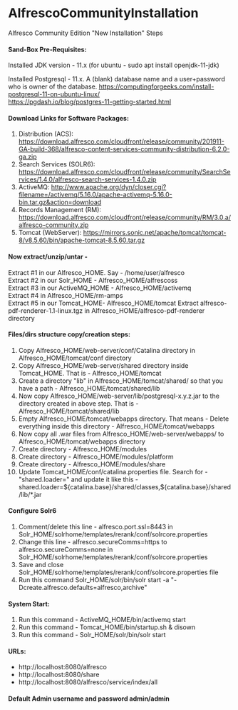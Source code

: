 # AlfrescoCommunityInstallation
Alfresco Community Edition "New Installation" Steps

<h4> Sand-Box Pre-Requisites:</h4> 

Installed JDK version - 11.x (for ubuntu - sudo apt install openjdk-11-jdk) 

Installed Postgresql - 11.x. A (blank) database name and a user+password who is owner of the database.
https://computingforgeeks.com/install-postgresql-11-on-ubuntu-linux/<br>
https://pgdash.io/blog/postgres-11-getting-started.html

<h4> Download Links for Software Packages:</h4> 

1. Distribution (ACS): https://download.alfresco.com/cloudfront/release/community/201911-GA-build-368/alfresco-content-services-community-distribution-6.2.0-ga.zip<br>
2. Search Services (SOLR6): https://download.alfresco.com/cloudfront/release/community/SearchServices/1.4.0/alfresco-search-services-1.4.0.zip<br>
3. ActiveMQ: http://www.apache.org/dyn/closer.cgi?filename=/activemq/5.16.0/apache-activemq-5.16.0-bin.tar.gz&action=download<br>
4. Records Management (RM): https://download.alfresco.com/cloudfront/release/community/RM/3.0.a/alfresco-community.zip<br>
5. Tomcat (WebServer): https://mirrors.sonic.net/apache/tomcat/tomcat-8/v8.5.60/bin/apache-tomcat-8.5.60.tar.gz


<h4> Now extract/unzip/untar - </h4> 

 Extract #1 in our Alfresco_HOME. Say - /home/user/alfresco<br>
 Extract #2 in our Solr_HOME - Alfresco_HOME/alfrescoss  
 Extract #3 in our ActiveMQ_HOME - Alfresco_HOME/activemq  
 Extract #4 in Alfresco_HOME/rm-amps<br>
 Extract #5 in our Tomcat_HOME- Alfresco_HOME/tomcat 
 Extract alfresco-pdf-renderer-1.1-linux.tgz in Alfresco_HOME/alfresco-pdf-renderer directory
 
 <h4> Files/dirs structure copy/creation steps:</h4>
 <ol>
 <li>Copy Alfresco_HOME/web-server/conf/Catalina directory in Alfresco_HOME/tomcat/conf directory </li>
 <li>Copy Alfresco_HOME/web-server/shared directory inside Tomcat_HOME. That is - Alfresco_HOME/tomcat </li>
 <li>Create a directory "lib" in Alfresco_HOME/tomcat/shared/  so that you have a path - Alfresco_HOME/tomcat/shared/lib </li>
 <li>Now copy Alfresco_HOME/web-server/lib/postgresql-x.y.z.jar to the directory created in above step. That is - Alfresco_HOME/tomcat/shared/lib</li>
 <li>Empty Alfresco_HOME/tomcat/webapps directory. That means - Delete everything inside this directory - Alfresco_HOME/tomcat/webapps </li>
 <li>Now copy all .war files from Alfresco_HOME/web-server/webapps/ to Alfresco_HOME/tomcat/webapps directory </li>
 <li> Create directory - Alfresco_HOME/modules</li>
 <li> Create directory - Alfresco_HOME/modules/platform</li>
 <li> Create directory - Alfresco_HOME/modules/share</li>
 <li>Update Tomcat_HOME/conf/catalina.properties file. Search for - "shared.loader=" and update it like this -  shared.loader=${catalina.base}/shared/classes,${catalina.base}/shared/lib/*.jar </li>
 </ol>
<h4>Configure Solr6</h4>
<ol>
<li>Comment/delete this line - alfresco.port.ssl=8443 in Solr_HOME/solrhome/templates/rerank/conf/solrcore.properties </li>
<li>Change this line - alfresco.secureComms=https to alfresco.secureComms=none in Solr_HOME/solrhome/templates/rerank/conf/solrcore.properties</li>
<li>Save and close Solr_HOME/solrhome/templates/rerank/conf/solrcore.properties file</li>
<li>Run this command Solr_HOME/solr/bin/solr start -a "-Dcreate.alfresco.defaults=alfresco,archive" </li>
</ol>
  
<h4>System Start: </h4>
<ol>
<li>Run this command - ActiveMQ_HOME/bin/activemq start</li>
<li>Run this command - Tomcat_HOME/bin/startup.sh & disown</li>
<li>Run this command - Solr_HOME/solr/bin/solr start</li>
</ol>

<h4>URLs: </h4>
<ul>
<li>http://localhost:8080/alfresco</li>
<li>http://localhost:8080/share</li>
<li>http://localhost:8080/alfresco/service/index/all</li>
</ul>



<h4>Default Admin username and password admin/admin</h4>
